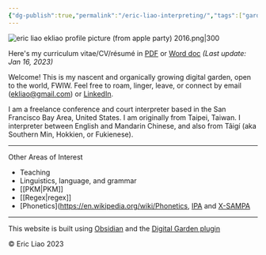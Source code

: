 ```yaml
---
{"dg-publish":true,"permalink":"/eric-liao-interpreting/","tags":["gardenEntry"],"created":"","updated":""}
---
```



![eric liao ekliao profile picture (from apple party) 2016.png|300](/img/user/_attachments/eric%20liao%20ekliao%20profile%20picture%20(from%20apple%20party)%202016.png)

Here's my curriculum vitae/CV/résumé in [PDF](https://drive.google.com/file/d/1x2w2NirxGCWH6FfUQIGFDNAa1wWMs3oS/view?usp=sharing) or [Word doc](https://docs.google.com/document/d/1PSfvw_oGpZYrjDhLmePZDfkx-2DQbcLdtMUTyIZMV40/edit?usp=sharing) *(Last update: Jan 16, 2023)*
 
Welcome! This is my nascent and organically growing digital garden, open to the world, FWIW. Feel free to roam, linger, leave, or connect by email (ekliao@gmail.com) or [LinkedIn](http://linkedin.com/in/ericliaointerpreter).

I am a freelance conference and court interpreter based in the San Francisco Bay Area, United States. I am originally from Taipei, Taiwan. I interpreter between English and Mandarin Chinese, and also from Tâigí (aka Southern Min, Hokkien, or Fukienese). 

---
Other Areas of Interest

- Teaching
- Linguistics, language, and grammar
- [[PKM\|PKM]]
- [[Regex\|regex]]
- [Phonetics](https://en.wikipedia.org/wiki/Phonetics, [IPA](https://en.wikipedia.org/wiki/International_Phonetic_Alphabet) and [X-SAMPA](https://en.wikipedia.org/wiki/X-SAMPA)
---
This website is built using [Obsidian](https://obsidian.md/) and the [Digital Garden plugin](https://github.com/oleeskild/obsidian-digital-garden)

© Eric Liao 2023